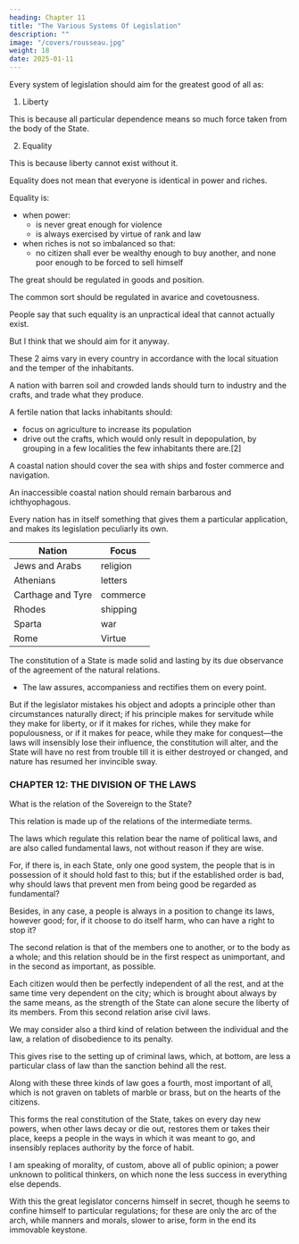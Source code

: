 ```yaml
---
heading: Chapter 11
title: "The Various Systems Of Legislation"
description: ""
image: "/covers/rousseau.jpg"
weight: 18
date: 2025-01-11
---
```



Every system of legislation should aim for the greatest good of all as:

1. Liberty

This is because all particular dependence means so much force taken from the body of the State.

2. Equality

This is because liberty cannot exist without it.

<!-- I have already defined civil liberty; by  -->


Equality does not mean that everyone is identical in power and riches.

Equality is:
- when power:
  - is never great enough for violence
  - is always exercised by virtue of rank and law
- when riches is not so imbalanced so that:
  - no citizen shall ever be wealthy enough to buy another, and none poor enough to be forced to sell himself


The great should be regulated in goods and position.

The common sort should be regulated in avarice and covetousness.

People say that such equality is an unpractical ideal that cannot actually exist.

But I think that we should aim for it anyway. 

 <!-- if its abuse is inevitable, does it follow hat we should not at least make regulations concerning it? It is precisely because the force of circumstances tends continually to destroy equality that the force of legislation should always tend to its maintenance. -->

These 2 aims vary in every country in accordance with the local situation and the temper of the inhabitants.

<!-- These circumstances should determine, in each case, the particular system of institutions which is best, not perhaps in itself, but for the State for which it is destined. -->

A nation with barren soil and crowded lands should turn to industry and the crafts, and trade what they produce.

A fertile nation that lacks inhabitants should:
- focus on agriculture to increase its population
- drive out the crafts, which would only result in depopulation, by grouping in a few localities the few inhabitants there are.[2] 

A coastal nation should cover the sea with ships and foster commerce and navigation.

 <!-- It will have a life that will be short and glorious. -->

An inaccessible coastal nation should remain barbarous and ichthyophagous.

 <!-- it will have a quieter, perhaps a better, and certainly a happier life.  -->

Every nation has in itself something that gives them a particular application, and makes its legislation peculiarly its own.

Nation | Focus
--- | ---
Jews and Arabs | religion
Athenians | letters
Carthage and Tyre | commerce
Rhodes | shipping
Sparta | war
Rome | Virtue

 <!-- The author of The Spirit of the Laws has shown with many examples by what art the legislator directs the constitution towards each of these objects. -->

The constitution of a State is made solid and lasting by its due observance of the agreement of the natural relations.
- The law assures, accompaniess and rectifies them on every point.


But if the legislator mistakes his object and adopts a principle other than circumstances naturally direct; if his principle makes for servitude while they make for liberty, or if it makes for riches, while they make for populousness, or if it makes for peace, while they make for conquest—the laws will insensibly lose their influence, the constitution will alter, and the State will have no rest from trouble till it is either destroyed or changed, and nature has resumed her invincible sway.

<!-- 
[1] If the object is to give the State consistency, bring the two extremes as near to each other as possible; allow neither rich men nor beggars. These two estates, which are naturally inseparable, are equally fatal to the common good; from the one come the friends of tyranny, and from the other tyrants. It is always between them that public liberty is put up to auction; the one buys, and the other sells.

[2] "Any branch of foreign commerce," says M. d'Argenson, "creates on the whole only apparent advantage for the kingdom in general; it may enrich some individuals, or even some towns; but the nation as a whole gains nothing by it, and the people is no better off." -->


### CHAPTER 12: THE DIVISION OF THE LAWS

<!-- If the whole is to be set in order, and the commonwealth put into the best possible shape, there are various relations to be considered. First, there is the action of the complete body upon itself, the relation of the whole to the whole, of  -->

What is the relation of the Sovereign to the State?

This relation is made up of the relations of the intermediate terms.

The laws which regulate this relation bear the name of political laws, and are also called fundamental laws, not without reason if they are wise.

For, if there is, in each State, only one good system, the people that is in possession of it should hold fast to this; but if the established order is bad, why should laws that prevent men from being good be regarded as fundamental?

Besides, in any case, a people is always in a position to change its laws, however good; for, if it choose to do itself harm, who can have a right to stop it?

The second relation is that of the members one to another, or to the body as a whole; and this relation should be in the first respect as unimportant, and in the second as important, as possible.

Each citizen would then be perfectly independent of all the rest, and at the same time very dependent on the city; which is brought about always by the same means, as the strength of the State can alone secure the liberty of its members. From this second relation arise civil laws.

We may consider also a third kind of relation between the individual and the law, a relation of disobedience to its penalty.

This gives rise to the setting up of criminal laws, which, at bottom, are less a particular class of law than the sanction behind all the rest.

Along with these three kinds of law goes a fourth, most important of all, which is not graven on tablets of marble or brass, but on the hearts of the citizens.

This forms the real constitution of the State, takes on every day new powers, when other laws decay or die out, restores them or takes their place, keeps a people in the ways in which it was meant to go, and insensibly replaces authority by the force of habit.

I am speaking of morality, of custom, above all of public opinion; a power unknown to political thinkers, on which none the less success in everything else depends.

With this the great legislator concerns himself in secret, though he seems to confine himself to particular regulations; for these are only the arc of the arch, while manners and morals, slower to arise, form in the end its immovable keystone.

<!-- Among the different classes of laws, the political, which determine the form of the government, are alone relevant to my subject. -->

